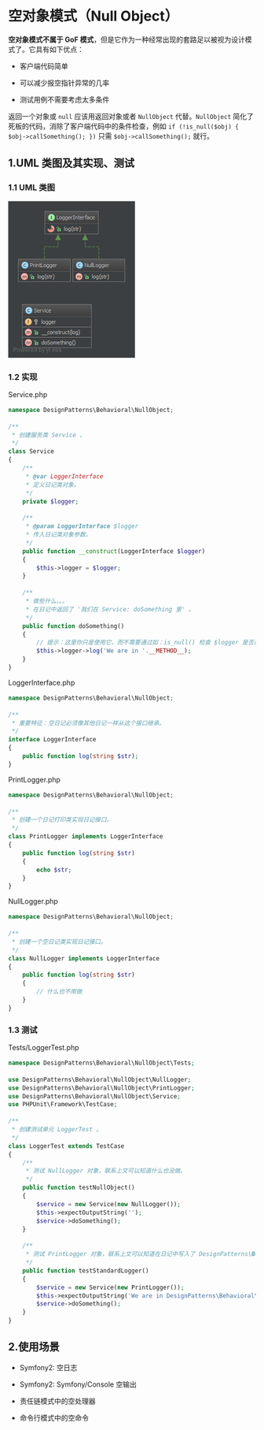 # 空对象模式（Null Object）

**空对象模式不属于 GoF 模式**，但是它作为一种经常出现的套路足以被视为设计模式了。它具有如下优点：

+ 客户端代码简单

+ 可以减少报空指针异常的几率

+ 测试用例不需要考虑太多条件

返回一个对象或 `null` 应该用返回对象或者 `NullObject` 代替。`NullObject` 简化了死板的代码，消除了客户端代码中的条件检查，例如 `if (!is_null($obj) { $obj->callSomething(); })` 只需 `$obj->callSomething();` 就行。

## 1.UML 类图及其实现、测试

### 1.1 UML 类图

![image:NullObject_1](Images/NullObject_1.jpg)

### 1.2 实现

Service.php

```php
namespace DesignPatterns\Behavioral\NullObject;

/**
 * 创建服务类 Service 。
 */
class Service
{
    /**
     * @var LoggerInterface
     * 定义日记类对象。
     */
    private $logger;

    /**
     * @param LoggerInterface $logger
     * 传入日记类对象参数。
     */
    public function __construct(LoggerInterface $logger)
    {
        $this->logger = $logger;
    }

    /**
     * 做些什么。。。
     * 在日记中返回了 '我们在 Service: doSomething 里' 。
     */
    public function doSomething()
    {
        // 提示：这里你只是使用它，而不需要通过如：is_null() 检查 $logger 是否已经设置。
        $this->logger->log('We are in '.__METHOD__);
    }
}
```

LoggerInterface.php

```php
namespace DesignPatterns\Behavioral\NullObject;

/**
 * 重要特征：空日记必须像其他日记一样从这个接口继承。
 */
interface LoggerInterface
{
    public function log(string $str);
}
```

PrintLogger.php

```php
namespace DesignPatterns\Behavioral\NullObject;

/**
 * 创建一个日记打印类实现日记接口。
 */
class PrintLogger implements LoggerInterface
{
    public function log(string $str)
    {
        echo $str;
    }
}
```

NullLogger.php

```php
namespace DesignPatterns\Behavioral\NullObject;

/**
 * 创建一个空日记类实现日记接口。
 */
class NullLogger implements LoggerInterface
{
    public function log(string $str)
    {
        // 什么也不用做
    }
}
```

### 1.3 测试

Tests/LoggerTest.php

```php
namespace DesignPatterns\Behavioral\NullObject\Tests;

use DesignPatterns\Behavioral\NullObject\NullLogger;
use DesignPatterns\Behavioral\NullObject\PrintLogger;
use DesignPatterns\Behavioral\NullObject\Service;
use PHPUnit\Framework\TestCase;

/**
 * 创建测试单元 LoggerTest 。
 */
class LoggerTest extends TestCase
{
    /**
     * 测试 NullLogger 对象，联系上文可以知道什么也没做。
     */
    public function testNullObject()
    {
        $service = new Service(new NullLogger());
        $this->expectOutputString('');
        $service->doSomething();
    }

    /**
     * 测试 PrintLogger 对象，联系上文可以知道在日记中写入了 DesignPatterns\Behavioral\NullObject\Service::doSomething 。
     */
    public function testStandardLogger()
    {
        $service = new Service(new PrintLogger());
        $this->expectOutputString('We are in DesignPatterns\Behavioral\NullObject\Service::doSomething');
        $service->doSomething();
    }
}
```

## 2.使用场景

+ Symfony2: 空日志

+ Symfony2: Symfony/Console 空输出

+ 责任链模式中的空处理器

+ 命令行模式中的空命令